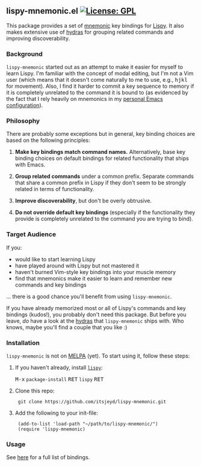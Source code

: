 ## lispy-mnemonic.el [![License: GPL](https://img.shields.io/badge/license-GPL-blue.svg)](http://opensource.org/licenses/GPL-3.0)

This package provides a set of
[mnemonic](https://en.wikipedia.org/wiki/Mnemonic) key bindings for
[Lispy](https://github.com/abo-abo/lispy). It also makes extensive use
of [hydras](https://github.com/abo-abo/hydra) for grouping related
commands and improving discoverability.

### Background

`lispy-mnemonic` started out as an attempt to make it easier for
myself to learn Lispy. I'm familiar with the concept of modal editing,
but I'm not a Vim user (which means that it doesn't come naturally to
me to use, e.g., <kbd>hjkl</kbd> for movement). Also, I find it harder
to commit a key sequence to memory if it is completely unrelated to
the command it is bound to (as evidenced by the fact that I rely
heavily on mnemonics in my
[personal Emacs configuration](https://github.com/itsjeyd/.emacs.d)).

### Philosophy

There are probably some exceptions but in general, key binding
choices are based on the following principles:

1. **Make key bindings match command names.** Alternatively, base key
   binding choices on default bindings for related functionality that
   ships with Emacs.

2. **Group related commands** under a common prefix. Separate commands
   that share a common prefix in Lispy if they don't seem to be
   strongly related in terms of functionality.

3. **Improve discoverability**, but don't be overly obtrusive.

4. **Do not override default key bindings** (especially if the
   functionality they provide is completely unrelated to the command
   you are trying to bind).

### Target Audience

If you:

- would like to start learning Lispy
- have played around with Lispy but not mastered it
- haven't burned Vim-style key bindings into your muscle memory
- find that mnemonics make it easier to learn and remember new
  commands and key bindings

... there is a good chance you'll benefit from using `lispy-mnemonic`.

If you have already memorized most or all of Lispy's commands and key
bindings (kudos!), you probably don't need this package. But before
you leave, *do* have a look at the
[hydras](https://github.com/itsjeyd/lispy-mnemonic/blob/master/bindings.org#hydras)
that `lispy-mnemonic` ships with. Who knows, maybe you'll find a
couple that you like :)

### Installation

`lispy-mnemonic` is not on [MELPA](http://melpa.org/) (yet). To start using
it, follow these steps:

1. If you haven't already, install [`lispy`](https://github.com/abo-abo/lispy):

   <kbd>M-x</kbd> `package-install` <kbd>RET</kbd> `lispy` <kbd>RET</kbd>

2. Clone this repo:

        git clone https://github.com/itsjeyd/lispy-mnemonic.git

3. Add the following to your init-file:

        (add-to-list 'load-path "~/path/to/lispy-mnemonic/")
        (require 'lispy-mnemonic)

### Usage

See [here](https://github.com/itsjeyd/lispy-mnemonic/blob/master/bindings.org) for a full list of bindings.
